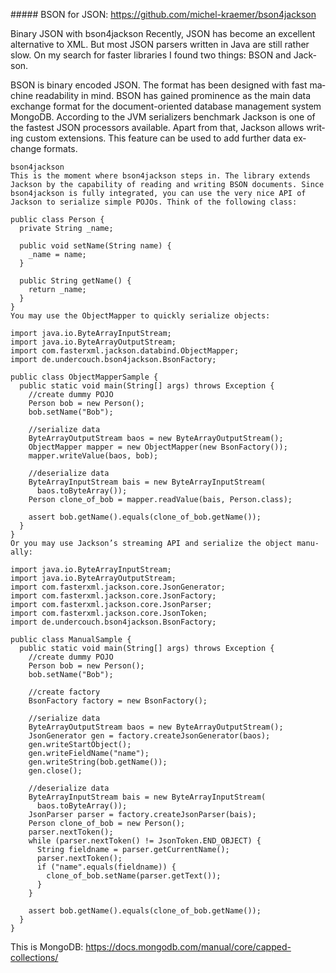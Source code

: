 ##### BSON for JSON:
https://github.com/michel-kraemer/bson4jackson

Binary JSON with bson4jackson
Re­cently, JSON has be­come an ex­cel­lent al­tern­at­ive to XML. But most JSON pars­ers writ­ten in Java are still rather slow. On my search for faster lib­rar­ies I found two things: BSON and Jack­son.

BSON is bin­ary en­coded JSON. The format has been de­signed with fast ma­chine read­ab­il­ity in mind. BSON has gained prom­in­ence as the main data ex­change format for the doc­u­ment-ori­ented data­base man­age­ment sys­tem Mon­goDB. Ac­cord­ing to the JVM seri­al­izers bench­mark Jack­son is one of the fast­est JSON pro­cessors avail­able. Apart from that, Jack­son al­lows writ­ing cus­tom ex­ten­sions. This fea­ture can be used to add fur­ther data ex­change formats.
```
bson4jackson
This is the mo­ment where bson4­jack­son steps in. The lib­rary ex­tends Jack­son by the cap­ab­il­ity of read­ing and writ­ing BSON doc­u­ments. Since bson4­jack­son is fully in­teg­rated, you can use the very nice API of Jack­son to seri­al­ize simple PO­JOs. Think of the fol­low­ing class:

public class Person {
  private String _name;

  public void setName(String name) {
    _name = name;
  }

  public String getName() {
    return _name;
  }
}
You may use the ObjectMapper to quickly seri­al­ize ob­jects:

import java.io.ByteArrayInputStream;
import java.io.ByteArrayOutputStream;
import com.fasterxml.jackson.databind.ObjectMapper;
import de.undercouch.bson4jackson.BsonFactory;

public class ObjectMapperSample {
  public static void main(String[] args) throws Exception {
    //create dummy POJO
    Person bob = new Person();
    bob.setName("Bob");

    //serialize data
    ByteArrayOutputStream baos = new ByteArrayOutputStream();
    ObjectMapper mapper = new ObjectMapper(new BsonFactory());
    mapper.writeValue(baos, bob);

    //deserialize data
    ByteArrayInputStream bais = new ByteArrayInputStream(
      baos.toByteArray());
    Person clone_of_bob = mapper.readValue(bais, Person.class);

    assert bob.getName().equals(clone_of_bob.getName());
  }
}
Or you may use Jack­son’s stream­ing API and seri­al­ize the ob­ject manu­ally:

import java.io.ByteArrayInputStream;
import java.io.ByteArrayOutputStream;
import com.fasterxml.jackson.core.JsonGenerator;
import com.fasterxml.jackson.core.JsonFactory;
import com.fasterxml.jackson.core.JsonParser;
import com.fasterxml.jackson.core.JsonToken;
import de.undercouch.bson4jackson.BsonFactory;

public class ManualSample {
  public static void main(String[] args) throws Exception {
    //create dummy POJO
    Person bob = new Person();
    bob.setName("Bob");

    //create factory
    BsonFactory factory = new BsonFactory();

    //serialize data
    ByteArrayOutputStream baos = new ByteArrayOutputStream();
    JsonGenerator gen = factory.createJsonGenerator(baos);
    gen.writeStartObject();
    gen.writeFieldName("name");
    gen.writeString(bob.getName());
    gen.close();

    //deserialize data
    ByteArrayInputStream bais = new ByteArrayInputStream(
      baos.toByteArray());
    JsonParser parser = factory.createJsonParser(bais);
    Person clone_of_bob = new Person();
    parser.nextToken();
    while (parser.nextToken() != JsonToken.END_OBJECT) {
      String fieldname = parser.getCurrentName();
      parser.nextToken();
      if ("name".equals(fieldname)) {
        clone_of_bob.setName(parser.getText());
      }
    }

    assert bob.getName().equals(clone_of_bob.getName());
  }
}
```

This is MongoDB:
https://docs.mongodb.com/manual/core/capped-collections/